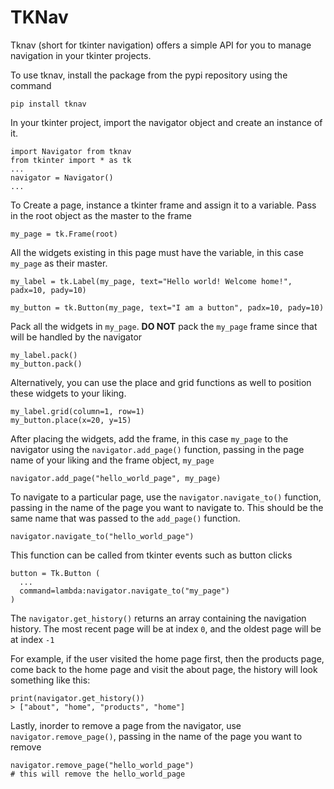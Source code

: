 # TKNav
Tknav (short for tkinter navigation) offers a simple API for you to manage navigation in your tkinter projects. 

To use tknav, install the package from the pypi repository using the command

`pip install tknav`

In your tkinter project, import the navigator object and create an instance of it.

```
import Navigator from tknav
from tkinter import * as tk
...
navigator = Navigator()
...
```

To Create a page, instance a tkinter frame and assign it to a variable. Pass in the root object as the master to the frame

```
my_page = tk.Frame(root)
```

All the widgets existing in this page must have the variable, in this case `my_page` as their master.

```
my_label = tk.Label(my_page, text="Hello world! Welcome home!", padx=10, pady=10)

my_button = tk.Button(my_page, text="I am a button", padx=10, pady=10)
```

Pack all the widgets in `my_page`. <b>DO NOT</b> pack the `my_page` frame since that will be handled by the navigator

```
my_label.pack()
my_button.pack()
```

Alternatively, you can use the place and grid functions as well to position these widgets to your liking.

```
my_label.grid(column=1, row=1)
my_button.place(x=20, y=15)
```

After placing the widgets, add the frame, in this case `my_page` to the navigator using the `navigator.add_page()` function, passing in the page name of your liking and the frame object, `my_page`

```
navigator.add_page("hello_world_page", my_page)
```

To navigate to a particular page, use the `navigator.navigate_to()` function, passing in the name of the page you want to navigate to. This should be the same name that was passed to the `add_page()` function. 
```
navigator.navigate_to("hello_world_page")
```

This function can be called from tkinter events such as button clicks

```
button = Tk.Button (
  ...
  command=lambda:navigator.navigate_to("my_page")
)
```

The `navigator.get_history()` returns an array containing the navigation history. The most recent page will be at index `0`, and the oldest page will be at index `-1`

For example, if the user visited the home page first, then the products page, come back to the home page and visit the about page, the history will look something like this:

```
print(navigator.get_history())
> ["about", "home", "products", "home"]
```

Lastly, inorder to remove a page from the navigator, use `navigator.remove_page()`, passing in the name of the page you want to remove

```
navigator.remove_page("hello_world_page")
# this will remove the hello_world_page
```
